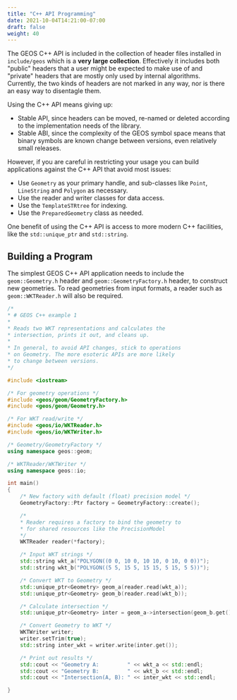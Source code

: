 ```yaml
---
title: "C++ API Programming"
date: 2021-10-04T14:21:00-07:00
draft: false
weight: 40
---
```


The GEOS C++ API is included in the collection of header files installed in `include/geos` which is a **very large collection**. Effectively it includes both "public" headers that a user might be expected to make use of and "private" headers that are mostly only used by internal algorithms. Currently, the two kinds of headers are not marked in any way, nor is there an easy way to disentagle them.

Using the C++ API means giving up:

* Stable API, since headers can be moved, re-named or deleted according to the implementation needs of the library.
* Stable ABI, since the complexity of the GEOS symbol space means that binary symbols are known change between versions, even relatively small releases.

However, if you are careful in restricting your usage you can build applications against the C++ API that avoid most issues:

* Use `Geometry` as your primary handle, and sub-classes like `Point`, `LineString` and `Polygon` as necessary.
* Use the reader and writer classes for data access.
* Use the `TemplateSTRtree` for indexing.
* Use the `PreparedGeometry` class as needed.

One benefit of using the C++ API is access to more modern C++ facilities, like the `std::unique_ptr` and `std::string`.

## Building a Program

The simplest GEOS C++ API application needs to include the `geom::Geometry.h` header and `geom::GeometryFactory.h` header, to construct new geometries. To read geometries from input formats, a reader such as `geom::WKTReader.h` will also be required.

```c++
/*
* # GEOS C++ example 1
*
* Reads two WKT representations and calculates the
* intersection, prints it out, and cleans up.
*
* In general, to avoid API changes, stick to operations
* on Geometry. The more esoteric APIs are more likely
* to change between versions.
*/

#include <iostream>

/* For geometry operations */
#include <geos/geom/GeometryFactory.h>
#include <geos/geom/Geometry.h>

/* For WKT read/write */
#include <geos/io/WKTReader.h>
#include <geos/io/WKTWriter.h>

/* Geometry/GeometryFactory */
using namespace geos::geom;

/* WKTReader/WKTWriter */
using namespace geos::io;

int main()
{
    /* New factory with default (float) precision model */
    GeometryFactory::Ptr factory = GeometryFactory::create();

    /*
    * Reader requires a factory to bind the geometry to
    * for shared resources like the PrecisionModel
    */
    WKTReader reader(*factory);

    /* Input WKT strings */
    std::string wkt_a("POLYGON((0 0, 10 0, 10 10, 0 10, 0 0))");
    std::string wkt_b("POLYGON((5 5, 15 5, 15 15, 5 15, 5 5))");

    /* Convert WKT to Geometry */
    std::unique_ptr<Geometry> geom_a(reader.read(wkt_a));
    std::unique_ptr<Geometry> geom_b(reader.read(wkt_b));

    /* Calculate intersection */
    std::unique_ptr<Geometry> inter = geom_a->intersection(geom_b.get());

    /* Convert Geometry to WKT */
    WKTWriter writer;
    writer.setTrim(true);
    std::string inter_wkt = writer.write(inter.get());

    /* Print out results */
    std::cout << "Geometry A:         " << wkt_a << std::endl;
    std::cout << "Geometry B:         " << wkt_b << std::endl;
    std::cout << "Intersection(A, B): " << inter_wkt << std::endl;

}
```

